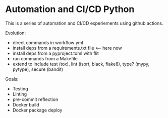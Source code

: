 # Automation and CI/CD Python

This is a series of automation and CI/CD experiements using github actions.

Evolution:
-	direct commands in workflow yml
-	install deps from a requirements.txt file	<-- here now
-	install deps from a pyproject.toml with flit
-	run commands from a Makefile
-	extend to include test (tox), lint (isort, black, flake8), type? (mypy, pytype), secure (bandit)

Goals:
-	Testing
-	Linting
-	pre-commit reflection
-	Docker build
-	Docker package deploy
